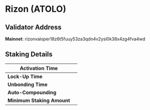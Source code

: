 # Rizon (ATOLO)

## **Validator Address**

**Mainnet**: rizonvaloper18z6t5fuuy53za3qdn4v2ysl0k38x4zg4fva4wd

## Staking Details

| **Activation Time**        |   |
| -------------------------- | - |
| **Lock-Up Time**           |   |
| **Unbonding Time**         |   |
| **Auto-Compounding**       |   |
| **Minimum Staking Amount** |   |

